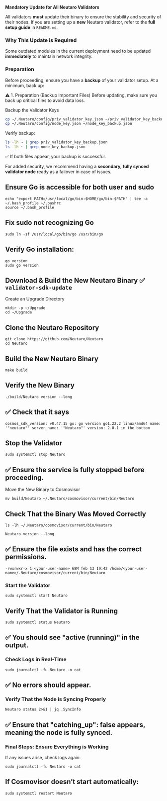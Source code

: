 **Mandatory Update for All Neutaro Validators**  

All validators **must** update their binary to ensure the stability and security of their nodes. If you are setting up a **new** Neutaro validator, refer to the **full setup guide** in `README.md`.

### **Why This Update is Required**
Some outdated modules in the current deployment need to be updated **immediately** to maintain network integrity.  

### **Preparation**
Before proceeding, ensure you have a **backup** of your validator setup. At a minimum, back up:  

:warning: 1. Preparation (Backup Important Files)
Before updating, make sure you back up critical files to avoid data loss.

Backup the Validator Keys

```bash
cp ~/.Neutaro/config/priv_validator_key.json ~/priv_validator_key_backup.json
cp ~/.Neutaro/config/node_key.json ~/node_key_backup.json
```

Verify backup:
```bash
ls -lh ~ | grep priv_validator_key_backup.json
ls -lh ~ | grep node_key_backup.json
```
:white_check_mark: If both files appear, your backup is successful.

For added security, we recommend having a **secondary, fully synced validator node** ready as a failover in case of issues.

## Ensure Go is accessible for both user and sudo
```shell
echo "export PATH=/usr/local/go/bin:$HOME/go/bin:$PATH" | tee -a ~/.bash_profile ~/.bashrc
source ~/.bash_profile
```

## Fix sudo not recognizing Go
```shell
sudo ln -sf /usr/local/go/bin/go /usr/bin/go
```

## Verify Go installation:
```shell
go version
sudo go version
```

## Download & Build the New Neutaro Binary ✅ **`validator-sdk-update`**  

Create an Upgrade Directory
```shell
mkdir -p ~/Upgrade
cd ~/Upgrade
```

## Clone the Neutaro Repository
```shell
git clone https://github.com/Neutaro/Neutaro
cd Neutaro
```

## Build the New Neutaro Binary
```shell
make build
```

## Verify the New Binary
```shell
./build/Neutaro version --long
```

## :white_check_mark: Check that it says
`cosmos_sdk_version: v0.47.15
go: go version go1.22.2 linux/amd64
name: '"neutaro"'
server_name: '"Neutaro"'
version: 2.0.1 in the bottom
`

## Stop the Validator
```shell
sudo systemctl stop Neutaro
```

## :white_check_mark: Ensure the service is fully stopped before proceeding.

Move the New Binary to Cosmovisor
```shell
mv build/Neutaro ~/.Neutaro/cosmovisor/current/bin/Neutaro
```

## Check That the Binary Was Moved Correctly
```shell
ls -lh ~/.Neutaro/cosmovisor/current/bin/Neutaro
```
```shell
Neutaro version --long
```
## :white_check_mark: Ensure the file exists and has the correct permissions.
`-rwxrwxr-x 1 <your-user-name> 68M feb 13 19:42 /home/<your-user-name>/.Neutaro/cosmovisor/current/bin/Neutaro`
### Start the Validator
```shell
sudo systemctl start Neutaro
```

## Verify That the Validator is Running


```shell
sudo systemctl status Neutaro
```

## :white_check_mark: You should see "active (running)" in the output.

### Check Logs in Real-Time
```shell
sudo journalctl -fu Neutaro -o cat
```

## :white_check_mark: No errors should appear.

 ### Verify That the Node is Syncing Properly
```shell
Neutaro status 2>&1 | jq .SyncInfo
```

## :white_check_mark: Ensure that "catching_up": false appears, meaning the node is fully synced.

### Final Steps: Ensure Everything is Working

If any issues arise, check logs again:
```shell
sudo journalctl -fu Neutaro -o cat
```

## If Cosmovisor doesn’t start automatically:
```shell
sudo systemctl restart Neutaro
```
